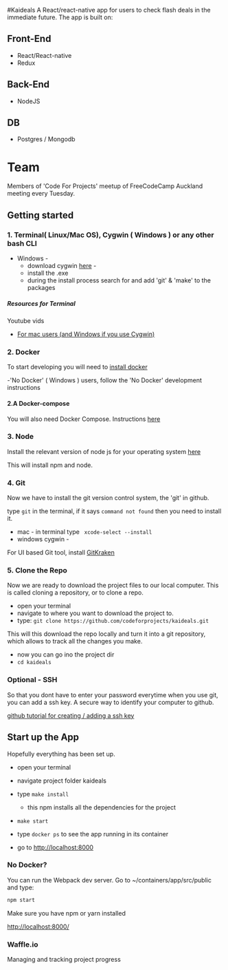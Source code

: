 #Kaideals
A React/react-native app for users to check flash deals in the immediate future.  The app is built on:

## Front-End
- React/React-native
- Redux

## Back-End
- NodeJS

## DB
- Postgres / Mongodb 

# Team
Members of 'Code For Projects' meetup of FreeCodeCamp Auckland meeting every Tuesday.


## Getting started

### 1. Terminal( Linux/Mac OS), Cygwin ( Windows ) or any other bash CLI
- Windows - 
    - download cygwin [here](https://www.cygwin.com/) - 
    - install the .exe
    - during the install process search for and add 'git' & 'make' to the packages

##### Resources for Terminal
   
 Youtube vids
 - [For mac users (and Windows if you use Cygwin) ](https://www.youtube.com/watch?v=jDINUSK7rXE)

### 2. Docker

To start developing you will need to [install docker ](https://docs.docker.com/engine/installation/)

-'No Docker' ( Windows ) users, follow the 'No Docker' development instructions

#### 2.A Docker-compose

You will also need Docker Compose. Instructions [here ](https://docs.docker.com/compose/install/)


### 3. Node

Install the relevant version of node js for your operating system [here](https://nodejs.org/en/download/)

This will install npm and node.

### 4. Git
Now we have to install the git version control system, the 'git' in github.

type 
```git``` in the terminal, if it says ```command not found``` then you need to install it.

- mac -  in terminal type ``` xcode-select --install```
- windows cygwin - 

For UI based Git tool, install [GitKraken](https://www.gitkraken.com/download)


### 5. Clone the Repo
Now we are ready to download the project files to our local computer.
This is called cloning a repository, or to clone a repo.

- open your terminal 
- navigate to where you want to download the project to.
- type: ```git clone https://github.com/codeforprojects/kaideals.git```

This will this download the repo locally and turn it into a git repository, which allows to track all the changes you make.

- now you can go ino the project dir
- ```cd kaideals```

### Optional - SSH
So that you dont have to enter your password everytime when you use git, you can add a ssh key. A secure way to identify your computer to github.

[github tutorial for creating / adding a ssh key](https://help.github.com/articles/adding-a-new-ssh-key-to-your-github-account/)



## Start up the App
Hopefully everything has been set up. 

- open your terminal
- navigate project folder kaideals
- type ```make install```
    - this npm installs all the dependencies for the project
- ```make start```


- type ```docker ps``` to see the app running in its container
- go to [http://localhost:8000](http://localhost:8000)


### No Docker?


You can run the Webpack dev server. Go to ~/containers/app/src/public and type:

```bash
npm start
```

Make sure you have npm or yarn installed

[http://localhost:8000/](http://localhost:8000/)


### Waffle.io
Managing and tracking project progress


